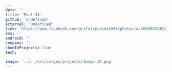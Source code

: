 ```yaml
---
date: ''
title: 'Post 31'
github: 'undefined'
external: 'undefined'
link: 'https://www.facebook.com/grifolsplasma1940/photos/a.603993953051127/4956112611172551/?type=3&mibextid=qC1gEa&paipv=0&eav=AfaE78QSz9_BaDHe0RT_-K3tpCTDMN8hbaCRcrRqx86T2D_e68hSR3FwfKsoMrwXnNc&_rdr'
ios: ''
android: ''
company: ''
showInProjects: true
tech:

image: '../../src/images/projects/Image 32.png'
---
```

